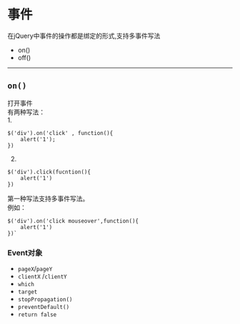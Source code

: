 # 事件
在jQuery中事件的操作都是绑定的形式,支持多事件写法<br>
* on()
* off()

---
## `on()`
打开事件<br>
有两种写法：<br>
1.  
```
$('div').on('click' , function(){
    alert('1');
})
```
2. 
```
$('div').click(fucntion(){
    alert('1')
})
```
第一种写法支持多事件写法。<br>
例如：<br>
```
$('div').on('click mouseover',function(){
    alert('1')
})`
```
### Event对象
* `pageX`/`pageY`
* `clientX` /`clientY`
* `which`
* `target`
* `stopPropagation()`
* `preventDefault()`
* `return false`
